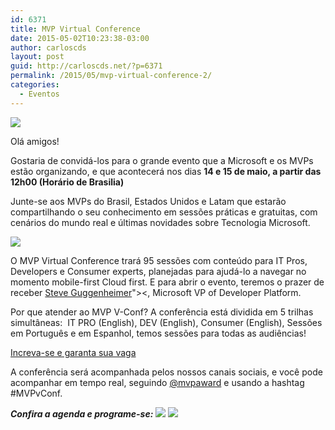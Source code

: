 ```yaml
---
id: 6371
title: MVP Virtual Conference
date: 2015-05-02T10:23:38-03:00
author: carloscds
layout: post
guid: http://carloscds.net/?p=6371
permalink: /2015/05/mvp-virtual-conference-2/
categories:
  - Eventos
---
```

![]( wp-content/uploads/2015/05/clip_image001.jpg)

Olá amigos!

Gostaria de convidá-los para o grande evento que a Microsoft e os MVPs estão organizando, e que acontecerá nos dias **14 e 15 de maio, a partir das 12h00 (Horário de Brasilia)** 

Junte-se aos MVPs do Brasil, Estados Unidos e Latam que estarão compartilhando o seu conhecimento em sessões práticas e gratuitas, com cenários do mundo real e últimas novidades sobre Tecnologia Microsoft.

![]( wp-content/uploads/2015/05/clip_image002.jpg)

O MVP Virtual Conference trará 95 sessões com conteúdo para IT Pros, Developers e Consumer experts, planejadas para ajudá-lo a navegar no momento mobile-first Cloud first. E para abrir o evento, teremos o prazer de receber [Steve Guggenheimer](http://blogs.msdn.com/b/stevengu/archive/2015/04/02/announcing-the-mvp-virtual-conference.aspx)"><, Microsoft VP of Developer Platform.


Por que atender ao MVP V-Conf? A conferência está dividida em 5 trilhas simultâneas:&#160; IT PRO (English), DEV (English), Consumer (English), Sessões em Português e em Espanhol, temos sessões para todas as audiências!

[Increva-se e garanta sua vaga](http://mvp.microsoft.com/en-us/virtualconference.aspx)
  
A conferência será acompanhada pelos nossos canais sociais, e você pode acompanhar em tempo real, seguindo [@mvpaward](http://twitter.com/mvpaward) e usando a hashtag #MVPvConf.

***Confira a agenda e programe-se:***
![]( wp-content/uploads/2015/05/clip_image004.gif)
![]( wp-content/uploads/2015/05/clip_image006.gif)
